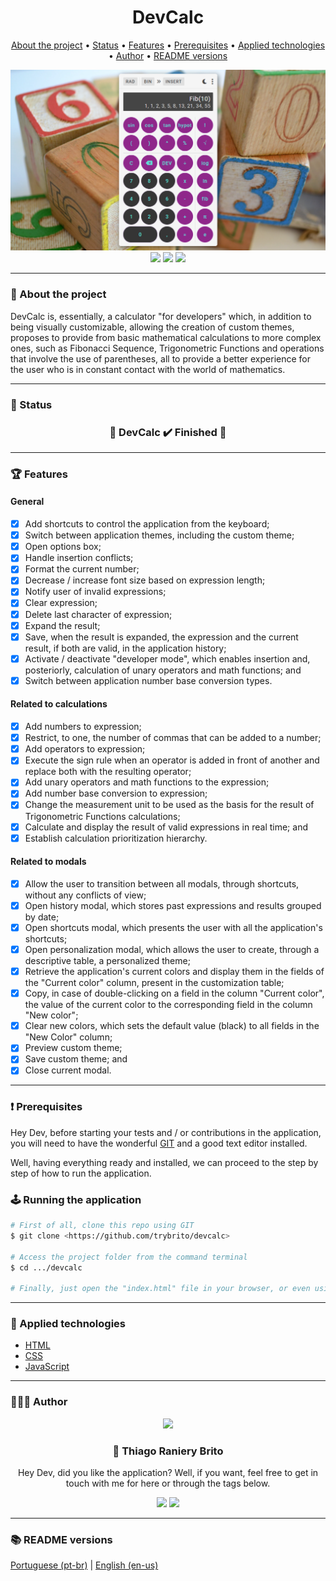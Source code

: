 <div align="center">
  <div>
    <h1>DevCalc</h1>
    <p>
      <a href="#-about-the-project">About the project</a> •
      <a href="#-status">Status</a> •
      <a href="#-features">Features</a> • 
      <a href="#%EF%B8%8F-prerequisites">Prerequisites</a> • 
      <a href="#-applied-technologies">Applied technologies</a> • 
      <a href="#-author">Author</a> •
      <a href="#-readme-versions">README versions</a>
    </p>
    <img src="./.github/devcalc.png" />
  </div>

  <div>
    <img src="https://img.shields.io/github/license/trybrito/Podcastr?color=5eddd3&style=for-the-badge" />
    <a href="https://my-devcalc.netlify.app/">
      <img src="https://api.netlify.com/api/v1/badges/3bfdc191-3a42-4a5c-ac95-c9abfc608b98/deploy-status" /></a>
    <img src="https://img.shields.io/static/v1?label=version&message=1.0.0&color=5eddd3&style=for-the-badge" />
  </div>
</div>

<hr>

### 🎯 About the project

<p>
  DevCalc is, essentially, a calculator "for developers" which, in addition to being visually customizable, allowing the creation of custom themes, proposes to provide from basic mathematical calculations to more complex ones, such as Fibonacci Sequence, Trigonometric Functions and operations that involve the use of parentheses, all to provide a better experience for the user who is in constant contact with the world of mathematics.
</p>

<hr>

### 🏁 Status

<h3 align="center">
  🎉 DevCalc ✔️ Finished 🎉
</h3>

<hr>

### 🏆 Features

#### General

- [x] Add shortcuts to control the application from the keyboard;
- [x] Switch between application themes, including the custom theme;
- [x] Open options box;
- [x] Handle insertion conflicts;
- [x] Format the current number;
- [x] Decrease / increase font size based on expression length;
- [x] Notify user of invalid expressions;
- [x] Clear expression;
- [x] Delete last character of expression;
- [x] Expand the result;
- [x] Save, when the result is expanded, the expression and the current result, if both are valid, in the application history;
- [x] Activate / deactivate "developer mode", which enables insertion and, posteriorly, calculation of unary operators and math functions; and
- [x] Switch between application number base conversion types.

#### Related to calculations

- [x] Add numbers to expression;
- [x] Restrict, to one, the number of commas that can be added to a number;
- [x] Add operators to expression;
- [x] Execute the sign rule when an operator is added in front of another and replace both with the resulting operator;
- [x] Add unary operators and math functions to the expression;
- [x] Add number base conversion to expression;
- [x] Change the measurement unit to be used as the basis for the result of Trigonometric Functions calculations;
- [x] Calculate and display the result of valid expressions in real time; and
- [x] Establish calculation prioritization hierarchy.

#### Related to modals

- [x] Allow the user to transition between all modals, through shortcuts, without any conflicts of view;
- [x] Open history modal, which stores past expressions and results grouped by date;
- [x] Open shortcuts modal, which presents the user with all the application's shortcuts;
- [x] Open personalization modal, which allows the user to create, through a descriptive table, a personalized theme;
- [x] Retrieve the application's current colors and display them in the fields of the "Current color" column, present in the customization table;
- [x] Copy, in case of double-clicking on a field in the column "Current color", the value of the current color to the corresponding field in the column "New color";
- [x] Clear new colors, which sets the default value (black) to all fields in the "New Color" column;
- [x] Preview custom theme;
- [x] Save custom theme; and
- [x] Close current modal.

<hr>

### ❗️ Prerequisites

Hey Dev, before starting your tests and / or contributions in the application, you will need to have the wonderful [GIT](https://git-scm.com) and a good text editor installed.

Well, having everything ready and installed, we can proceed to the step by step of how to run the application.

### 🕹️ Running the application

```bash
# First of all, clone this repo using GIT
$ git clone <https://github.com/trybrito/devcalc>

# Access the project folder from the command terminal
$ cd .../devcalc

# Finally, just open the "index.html" file in your browser, or even using Live Server, if you have it.
```

<hr>

### 🔮 Applied technologies

- [HTML](https://devdocs.io/html/)
- [CSS](https://devdocs.io/css/)
- [JavaScript](https://devdocs.io/javaScript/)

<hr>

### 👨🏽‍🎓 Author

<div align="center">
  <img src="https://github.com/trybrito.png" width="250px" />

  <br />

  <div>
    <h3>
      🤝 Thiago Raniery Brito
    </h3>
    <p>
      Hey Dev, did you like the application? Well, if you want, feel free to get in touch with me for here or through the tags below.
    </p>
  </div>
  
  <div>
    <a href="https://www.linkedin.com/in/thiagoranierybrito/">
      <img src="https://img.shields.io/badge/-LinkedIn-blue?style=for-the-badge&logo=Linkedin&logoColor=white&link=https://www.linkedin.com/in/thiagoranierybrito/" /></a>
    <a href="mailto:thiagobritotrs@gmail.com">
      <img src="https://img.shields.io/badge/-Gmail-c14438?style=for-the-badge&logo=Gmail&logoColor=white&link=mailto:thiagobritotrs@gmail.com" /></a>
  </div>
</div>

<hr>

### 📚 README versions

<div>
  <a href="https://github.com/trybrito/devcalc/blob/main/README.md">Portuguese (pt-br)</a>
  |
  <a href="https://github.com/trybrito/devcalc/blob/main/README-en.md">English (en-us)</a>
</div>

